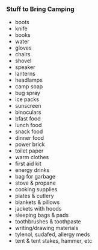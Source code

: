 ### Stuff to Bring Camping

- boots
- knife
- books
- water
- gloves
- chairs
- shovel
- speaker
- lanterns
- headlamps
- camp soap
- bug spray
- ice packs
- sunscreen
- binoculars
- bfast food
- lunch food
- snack food
- dinner food
- power brick
- toilet paper
- warm clothes
- first aid kit
- energy drinks
- bag for garbage
- stove & propane
- cooking supplies
- plates & cutlery
- blankets & pillows
- jackets with hoods
- sleeping bags & pads
- toothbrushes & toothpaste
- writing/drawing materials
- tylenol, sudafed, allergy meds
- tent & tent stakes, hammer, etc
